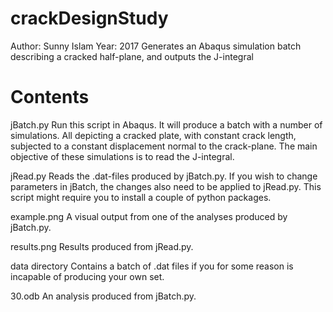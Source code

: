 # crackDesignStudy
Author:   Sunny Islam
Year:     2017
Generates an Abaqus simulation batch describing a cracked half-plane, and outputs the J-integral

# Contents
jBatch.py
  Run this script in Abaqus. It will produce a batch with a number of simulations. All depicting a cracked plate, with constant crack length, subjected to a constant displacement normal to the crack-plane. The main objective of these simulations is to read the J-integral.
  
jRead.py
  Reads the .dat-files produced by jBatch.py. If you wish to change parameters in jBatch, the changes also need to be applied to jRead.py. This script might require you to install a couple of python packages.
  
example.png
  A visual output from one of the analyses produced by jBatch.py.
  
results.png
  Results produced from jRead.py.
  
data directory
  Contains a batch of .dat files if you for some reason is incapable of producing your own set.
  
30.odb
  An analysis produced from jBatch.py.
